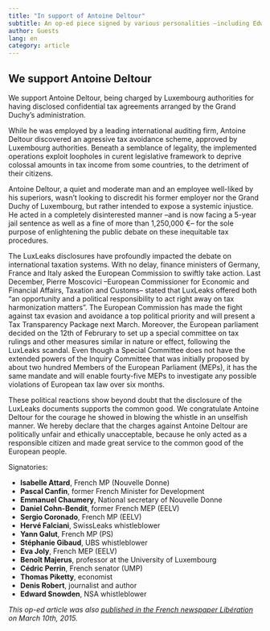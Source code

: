 ```yaml
---
title: "In support of Antoine Deltour"
subtitle: An op-ed piece signed by various personalities –including Edward Snowden, Eva Joly, Thomas Piketty… – in support of Antoine Deltour, LuxLeaks whistleblower
author: Guests
lang: en
category: article
---
```


## We support Antoine Deltour

We support Antoine Deltour, being charged by Luxembourg authorities for having disclosed confidential tax agreements arranged by the Grand Duchy’s administration.

While he was employed by a leading international auditing firm, Antoine Deltour discovered an agressive tax avoidance scheme, approved by Luxembourg authorities. Beneath a semblance of legality, the implemented operations exploit loopholes in curent legislative framework to deprive colossal amounts in tax income from some countries, to the detriment of their citizens.

Antoine Deltour, a quiet and moderate man and an employee well-liked by his superiors, wasn’t looking to discredit his former employer nor the Grand Duchy of Luxembourg, but rather intended to expose a systemic injustice.
He acted in a completely disinterested manner –and is now facing a 5-year jail sentence as well as a fine of more than 1,250,000 €– for the sole purpose of enlightening the public debate on these inequitable tax procedures.

The LuxLeaks disclosures have profoundly impacted the debate on international taxation systems. With no delay, finance ministers of Germany, France and Italy asked the European Commission to swiftly take action. Last December, Pierre Moscovici –European Commissioner for Economic and Financial Affairs, Taxation and Customs– stated that LuxLeaks offered both “an opportunity and a political responsibility to act right away on tax harmonization matters”. The European Commission has made the fight against tax evasion and avoidance a top political priority and will present a Tax Transparency Package next March.
Moreover, the European parliament decided on the 12th of Februrary to set up a special committee on tax rulings and other measures similar in nature or effect, following the LuxLeaks scandal. Even though a Special Committee does not have the extended powers of the Inquiry Committee that was initially proposed by about two hundred Members of the European Parliament (MEPs), it has the same mandate and will enable fourty-five MEPs to investigate any possible violations of European tax law over six months.

These political reactions show beyond doubt that the disclosure of the LuxLeaks documents supports the common good. We congratulate Antoine Deltour for the courage he showed in blowing the whistle in an unselfish manner.
We hereby declare that the charges against Antoine Deltour are politically unfair and ethically unacceptable, because he only acted as a responsible citizen and made great service to the common good of the European people.

Signatories:

- **Isabelle Attard**, French MP (Nouvelle Donne)
- **Pascal Canfin**, former French Minister for Development
- **Emmanuel Chaumery**, National secretary of Nouvelle Donne
- **Daniel Cohn-Bendit**, former French MEP (EELV)
- **Sergio Coronado**, French MP (EELV)
- **Hervé Falciani**, SwissLeaks whistleblower
- **Yann Galut**, French MP (PS)
- **Stéphanie Gibaud**, UBS whistleblower
- **Eva Joly**, French MEP (EELV)
- **Benoît Majerus**, professor at the University of Luxembourg
- **Cédric Perrin**, French senator (UMP)
- **Thomas Piketty**, economist
- **Denis Robert**, journalist and author
- **Edward Snowden**, NSA whistleblower



_This op-ed article was also [published in the French newspaper Libération](http://www.liberation.fr/economie/2015/03/09/soutien-a-antoine-deltour-lanceur-d-alerte-luxleaks_1217470) on March 10th, 2015._
